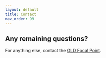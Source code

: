 ```yaml
---
layout: default
title: Contact
nav_order: 99
---
```


## Any remaining questions?

For anything else, contact the [GLD Focal Point](mailto:gld@worldbank.org).
